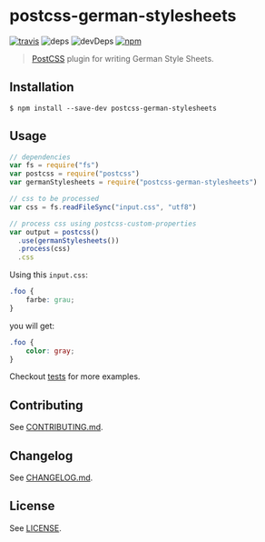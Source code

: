 # postcss-german-stylesheets

[![travis](https://img.shields.io/travis/timche/postcss-german-stylesheets.svg?style=flat-square)](https://travis-ci.org/timche/postcss-german-stylesheets)
![deps](https://img.shields.io/david/timche/postcss-german-stylesheets.svg?style=flat-square)
![devDeps](https://img.shields.io/david/dev/timche/postcss-german-stylesheets.svg?style=flat-square)
[![npm](https://img.shields.io/npm/v/postcss-german-stylesheets.svg?style=flat-square)](https://www.npmjs.com/package/postcss-german-stylesheets)

> [PostCSS](https://github.com/postcss/postcss) plugin for writing German Style Sheets.

## Installation
```console
$ npm install --save-dev postcss-german-stylesheets
```

## Usage

```js
// dependencies
var fs = require("fs")
var postcss = require("postcss")
var germanStylesheets = require("postcss-german-stylesheets")

// css to be processed
var css = fs.readFileSync("input.css", "utf8")

// process css using postcss-custom-properties
var output = postcss()
  .use(germanStylesheets())
  .process(css)
  .css
```

Using this `input.css`:

```css
.foo {
    farbe: grau;
}
```

you will get:

```css
.foo {
    color: gray;
}
```

Checkout [tests](test) for more examples.

## Contributing

See [CONTRIBUTING.md](CONTRIBUTING.md).

## Changelog

See [CHANGELOG.md](CHANGELOG.md).

## License

See [LICENSE](LICENSE).
